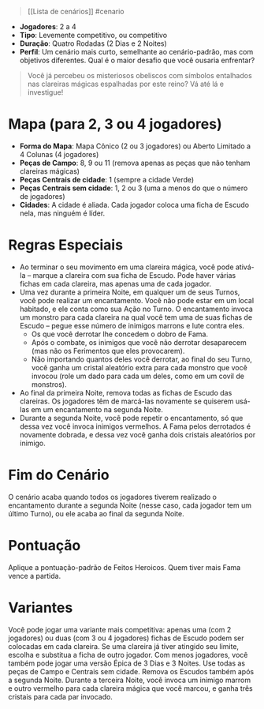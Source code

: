 > [[Lista de cenários]] #cenario

- **Jogadores**: 2 a 4
- **Tipo**: Levemente competitivo, ou competitivo
- **Duração**: Quatro Rodadas (2 Dias e 2 Noites)
- **Perfil**: Um cenário mais curto, semelhante ao cenário-padrão, mas com objetivos diferentes. Qual é o maior desafio que você ousaria enfrentar?

> Você já percebeu os misteriosos obeliscos com símbolos entalhados nas clareiras mágicas espalhadas por este reino? Vá até lá e investigue!

# Mapa (para 2, 3 ou 4 jogadores)
- **Forma do Mapa**: Mapa Cônico (2 ou 3 jogadores) ou Aberto Limitado a 4 Colunas (4 jogadores)
- **Peças de Campo**: 8, 9 ou 11 (remova apenas as peças que não tenham clareiras mágicas)
- **Peças Centrais de cidade**: 1 (sempre a cidade Verde)
- **Peças Centrais sem cidade**: 1, 2 ou 3 (uma a menos do que o número de jogadores)
- **Cidades**: A cidade é aliada. Cada jogador coloca uma ficha de Escudo nela, mas ninguém é líder.
# Regras Especiais
- Ao terminar o seu movimento em uma clareira mágica, você pode ativá-la – marque a clareira com sua ficha de Escudo. Pode haver várias fichas em cada clareira, mas apenas uma de cada jogador.
- Uma vez durante a primeira Noite, em qualquer um de seus Turnos, você pode realizar um encantamento. Você não pode estar em um local habitado, e ele conta como sua Ação no Turno. O encantamento invoca um monstro para cada clareira na qual você tem uma de suas fichas de Escudo – pegue esse número de inimigos marrons e lute contra eles.
	- Os que você derrotar lhe concedem o dobro de Fama.
	- Após o combate, os inimigos que você não derrotar desaparecem (mas não os Ferimentos que eles provocarem).
	- Não importando quantos deles você derrotar, ao final do seu Turno, você ganha um cristal aleatório extra para cada monstro que você invocou (role um dado para cada um deles, como em um covil de monstros).
- Ao final da primeira Noite, remova todas as fichas de Escudo das clareiras. Os jogadores têm de marcá-las novamente se quiserem usá-las em um encantamento na segunda Noite.
- Durante a segunda Noite, você pode repetir o encantamento, só que dessa vez você invoca inimigos vermelhos. A Fama pelos derrotados é novamente dobrada, e dessa vez você ganha dois cristais aleatórios por inimigo.
# Fim do Cenário
O cenário acaba quando todos os jogadores tiverem realizado o encantamento durante a segunda Noite (nesse caso, cada jogador tem um último Turno), ou ele acaba ao final da segunda Noite.
# Pontuação
Aplique a pontuação-padrão de Feitos Heroicos. Quem tiver mais Fama vence a partida.
# Variantes
Você pode jogar uma variante mais competitiva: apenas uma (com 2 jogadores) ou duas (com 3 ou 4 jogadores) fichas de Escudo podem ser colocadas em cada clareira. Se uma clareira já tiver atingido seu limite, escolha e substitua a ficha de outro jogador. Com menos jogadores, você também pode jogar uma versão Épica de 3 Dias e 3 Noites. Use todas as peças de Campo e Centrais sem cidade. Remova os Escudos também após a segunda Noite. Durante a terceira Noite, você invoca um inimigo marrom e outro vermelho para cada clareira mágica que você marcou, e ganha três cristais para cada par invocado.

